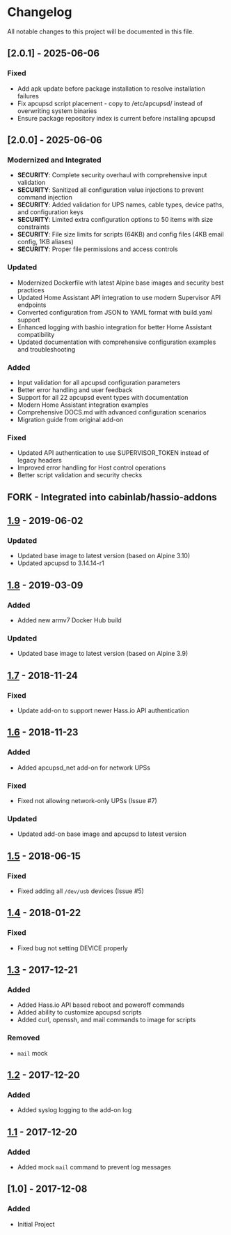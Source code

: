 # Changelog
All notable changes to this project will be documented in this file.

## [2.0.1] - 2025-06-06

### Fixed
- Add apk update before package installation to resolve installation failures
- Fix apcupsd script placement - copy to /etc/apcupsd/ instead of overwriting system binaries
- Ensure package repository index is current before installing apcupsd

## [2.0.0] - 2025-06-06

### Modernized and Integrated
- **SECURITY**: Complete security overhaul with comprehensive input validation
- **SECURITY**: Sanitized all configuration value injections to prevent command injection
- **SECURITY**: Added validation for UPS names, cable types, device paths, and configuration keys
- **SECURITY**: Limited extra configuration options to 50 items with size constraints
- **SECURITY**: File size limits for scripts (64KB) and config files (4KB email config, 1KB aliases)
- **SECURITY**: Proper file permissions and access controls

### Updated
- Modernized Dockerfile with latest Alpine base images and security best practices
- Updated Home Assistant API integration to use modern Supervisor API endpoints
- Converted configuration from JSON to YAML format with build.yaml support
- Enhanced logging with bashio integration for better Home Assistant compatibility
- Updated documentation with comprehensive configuration examples and troubleshooting

### Added
- Input validation for all apcupsd configuration parameters
- Better error handling and user feedback
- Support for all 22 apcupsd event types with documentation
- Modern Home Assistant integration examples
- Comprehensive DOCS.md with advanced configuration scenarios
- Migration guide from original add-on

### Fixed
- Updated API authentication to use SUPERVISOR_TOKEN instead of legacy headers
- Improved error handling for Host control operations
- Better script validation and security checks

## FORK - Integrated into cabinlab/hassio-addons

## [1.9] - 2019-06-02
### Updated
- Updated base image to latest version (based on Alpine 3.10)
- Updated apcupsd to 3.14.14-r1

## [1.8] - 2019-03-09
### Added
- Added new armv7 Docker Hub build

### Updated
- Updated base image to latest version (based on Alpine 3.9)

## [1.7] - 2018-11-24
### Fixed
- Update add-on to support newer Hass.io API authentication

## [1.6] - 2018-11-23
### Added
- Added apcupsd_net add-on for network UPSs

### Fixed
- Fixed not allowing network-only UPSs (Issue #7)

### Updated
- Updated add-on base image and apcupsd to latest version

## [1.5] - 2018-06-15
### Fixed
- Fixed adding all `/dev/usb` devices (Issue #5)

## [1.4] - 2018-01-22
### Fixed
- Fixed bug not setting DEVICE properly

## [1.3] - 2017-12-21
### Added
- Added Hass.io API based reboot and poweroff commands
- Added ability to customize apcupsd scripts
- Added curl, openssh, and mail commands to image for scripts

### Removed
- `mail` mock

## [1.2] - 2017-12-20
### Added
- Added syslog logging to the add-on log

## [1.1] - 2017-12-20
### Added
- Added mock `mail` command to prevent log messages

## [1.0] - 2017-12-08
### Added
- Initial Project

[1.9]: https://github.com/korylprince/hassio-apcupsd/compare/1.8...1.9
[1.8]: https://github.com/korylprince/hassio-apcupsd/compare/1.7...1.8
[1.7]: https://github.com/korylprince/hassio-apcupsd/compare/1.6...1.7
[1.6]: https://github.com/korylprince/hassio-apcupsd/compare/1.5...1.6
[1.5]: https://github.com/korylprince/hassio-apcupsd/compare/1.4...1.5
[1.4]: https://github.com/korylprince/hassio-apcupsd/compare/1.3...1.4
[1.3]: https://github.com/korylprince/hassio-apcupsd/compare/1.2...1.3
[1.2]: https://github.com/korylprince/hassio-apcupsd/compare/1.1...1.2
[1.1]: https://github.com/korylprince/hassio-apcupsd/compare/1.0...1.1
